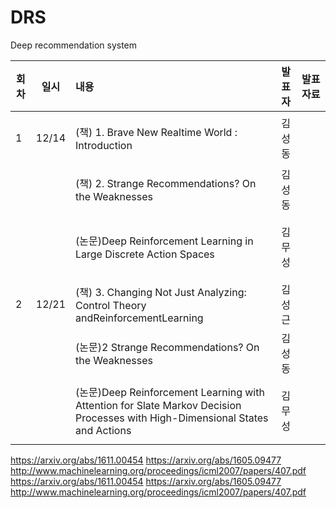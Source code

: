 # DRS
Deep recommendation system

| 회차  | 일시   | 내용                                  | 발표자  |              발표자료                    |
| ----- |:------:| :-------------------------------------|:-------:|:---------------------------------------- |
| 1 |  12/14  | (책) 1. Brave New Realtime World : Introduction  | 김성동 |                          |
|   |        | (책) 2. Strange Recommendations? On the Weaknesses | 김성동 |   |
|   |        | (논문)Deep Reinforcement Learning in Large Discrete Action Spaces | 김무성 |                                |
| 2 |  12/21 | (책) 3. Changing Not Just Analyzing: Control Theory andReinforcementLearning  | 김성근 |                    |
|   |        | (논문)2 Strange Recommendations? On the Weaknesses | 김성동 |   |
|   |        | (논문)Deep Reinforcement Learning with Attention for Slate Markov Decision Processes with High-Dimensional States and Actions | 김무성 |                                |

https://arxiv.org/abs/1611.00454
https://arxiv.org/abs/1605.09477
http://www.machinelearning.org/proceedings/icml2007/papers/407.pdf
https://arxiv.org/abs/1611.00454
https://arxiv.org/abs/1605.09477
http://www.machinelearning.org/proceedings/icml2007/papers/407.pdf
